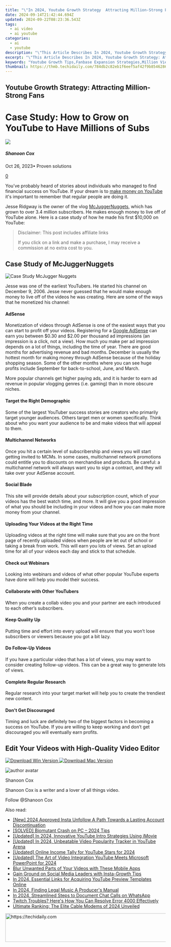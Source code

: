 ```yaml
---
title: "\"In 2024, Youtube Growth Strategy  Attracting Million-Strong Fans\""
date: 2024-09-14T21:42:44.694Z
updated: 2024-09-22T08:23:36.543Z
tags:
  - ai video
  - ai youtube
categories:
  - ai
  - youtube
description: "\"This Article Describes In 2024, Youtube Growth Strategy: Attracting Million-Strong Fans\""
excerpt: "\"This Article Describes In 2024, Youtube Growth Strategy: Attracting Million-Strong Fans\""
keywords: "Youtube Growth Tips,Fanbase Expansion Strategies,Million Viewers YouTube Guide,Video Platform Audience Building,Attracting Massive YouTubers,Channel Revenue Milestones,Social Media Content Scaling"
thumbnail: https://thmb.techidaily.com/784db2c82eb1f6eef5af42f9b8546286ae48527dda781e3eeab38f5f7e453793.jpg
---
```


## Youtube Growth Strategy: Attracting Million-Strong Fans

# Case Study: How to Grow on YouTube to Have Millions of Subs

![](https://images.wondershare.com/filmora/article-images/shannon-cox.jpg)

##### Shanoon Cox

 Oct 26, 2023• Proven solutions

[0](#commentsBoxSeoTemplate)

You’ve probably heard of stories about individuals who managed to find financial success on YouTube. If your dream is to [make money on YouTube](https://tools.techidaily.com/wondershare/filmora/download/) it's important to remember that regular people are doing it.

Jesse Ridgway is the owner of the vlog [McJuggerNuggets](https://www.youtube.com/user/McJuggerNuggets), which has grown to over 3.4 million subscribers. He makes enough money to live off of YouTube alone. Here is a case study of how he made his first $10,000 on YouTube:

>  Disclaimer: This post includes affiliate links
>
>  If you click on a link and make a purchase, I may receive a commission at no extra cost to you.
>

## Case Study of McJuggerNuggets

![Case Study McJugger Nuggets](https://images.wondershare.com/filmora/article-images/case-study-mcjugger-nuggets.jpg)

Jesse was one of the earliest YouTubers. He started his channel on December 9, 2006\. Jesse never guessed that he would make enough money to live off of the videos he was creating. Here are some of the ways that he monetized his channel:

#### AdSense

Monetization of videos through AdSense is one of the easiest ways that you can start to profit off your videos. Registering for a [Google AdSense](https://www.google.com/adsense/start/#?modal%5Factive=none) can earn you between $0.30 and $2.00 per thousand ad impressions (an impression is a click, not a view). How much you make per ad impression depends on a lot of things, including the time of year. There are good months for advertising revenue and bad months. December is usually the hottest month for making money through AdSense because of the holiday shopping season. Some of the other months where you can see huge profits include September for back-to-school, June, and March.

More popular channels get higher paying ads, and it is harder to earn ad revenue in popular vlogging genres (i.e. gaming) than in more obscure niches.

#### Target the Right Demographic

Some of the largest YouTuber success stories are creators who primarily target younger audiences. Others target men or women specifically. Think about who you want your audience to be and make videos that will appeal to them.

#### Multichannel Networks

Once you hit a certain level of subscribership and views you will start getting invited to MCMs. In some cases, multichannel network promotions could entitle you to discounts on merchandise and products. Be careful: a multichannel network will always want you to sign a contract, and they will take over your AdSense account.

#### Social Blade

This site will provide details about your subscription count, which of your videos has the best watch time, and more. It will give you a good impression of what you should be including in your videos and how you can make more money from your channel.

#### Uploading Your Videos at the Right Time

Uploading videos at the right time will make sure that you are on the front page of recently uploaded videos when people are let out of school or taking a break from work. This will earn you lots of views. Set an upload time for all of your videos each day and stick to that schedule.

#### Check out Webinars

Looking into webinars and videos of what other popular YouTube experts have done will help you model their success.

#### Collaborate with Other YouTubers

When you create a collab video you and your partner are each introduced to each other’s subscribers.

#### Keep Quality Up

Putting time and effort into every upload will ensure that you won’t lose subscribers or viewers because you got a bit lazy.

#### Do Follow-Up Videos

If you have a particular video that has a lot of views, you may want to consider creating follow-up videos. This can be a great way to generate lots of views.

#### Complete Regular Research

Regular research into your target market will help you to create the trendiest new content.

#### Don't Get Discouraged

Timing and luck are definitely two of the biggest factors in becoming a success on YouTube. If you are willing to keep working and don’t get discouraged you will eventually earn profits.

## Edit Your Videos with High-Quality Video Editor

[![Download Win Version](https://images.wondershare.com/filmora/guide/download-btn-win.jpg) ](https://tools.techidaily.com/wondershare/filmora/download/) [![Download Mac Version](https://images.wondershare.com/filmora/guide/download-btn-mac.jpg) ](https://tools.techidaily.com/wondershare/filmora/download/)

![author avatar](https://images.wondershare.com/filmora/article-images/shannon-cox.jpg)

Shanoon Cox

Shanoon Cox is a writer and a lover of all things video.

Follow @Shanoon Cox

<ins class="adsbygoogle"
     style="display:block"
     data-ad-format="autorelaxed"
     data-ad-client="ca-pub-7571918770474297"
     data-ad-slot="1223367746"></ins>

<ins class="adsbygoogle"
     style="display:block"
     data-ad-client="ca-pub-7571918770474297"
     data-ad-slot="8358498916"
     data-ad-format="auto"
     data-full-width-responsive="true"></ins>

<span class="atpl-alsoreadstyle">Also read:</span>
<div><ul>
<li><a href="https://instagram-videos.techidaily.com/new-2024-approved-insta-unfollow-a-path-towards-a-lasting-account-discontinuation/"><u>[New] 2024 Approved Insta Unfollow A Path Towards a Lasting Account Discontinuation</u></a></li>
<li><a href="https://win-answers.techidaily.com/1723011586544-solved-biomutant-crash-on-pc-2024-tips/"><u>[SOLVED] Biomutant Crash on PC – 2024 Tips</u></a></li>
<li><a href="https://youtube-tips.techidaily.com/ed-in-2024-innovative-youtube-intro-strategies-using-imovie/"><u>[Updated] In 2024, Innovative YouTube Intro Strategies Using iMovie</u></a></li>
<li><a href="https://youtube-tips.techidaily.com/ed-in-2024-unbeatable-video-popularity-tracker-in-youtube-arena/"><u>[Updated] In 2024, Unbeatable Video Popularity Tracker in YouTube Arena</u></a></li>
<li><a href="https://youtube-tips.techidaily.com/ed-online-income-tally-for-youtube-stars-for-2024/"><u>[Updated] Online Income Tally for YouTube Stars for 2024</u></a></li>
<li><a href="https://youtube-tips.techidaily.com/ed-the-art-of-video-integration-youtube-meets-microsoft-powerpoint-for-2024/"><u>[Updated] The Art of Video Integration YouTube Meets Microsoft PowerPoint for 2024</u></a></li>
<li><a href="https://ai-vdieo-software.techidaily.com/blur-unwanted-parts-of-your-videos-with-these-mobile-apps/"><u>Blur Unwanted Parts of Your Videos with These Mobile Apps</u></a></li>
<li><a href="https://instagram-videos.techidaily.com/gain-ground-on-social-media-leaders-with-insta-growth-tips/"><u>Gain Ground on Social Media Leaders with Insta-Growth Tips</u></a></li>
<li><a href="https://youtube-tips.techidaily.com/24-essential-links-for-acquiring-youtube-preview-templates-online/"><u>In 2024, Essential Links for Acquiring YouTube Preview Templates Online</u></a></li>
<li><a href="https://youtube-tips.techidaily.com/24-finding-legal-music-a-producers-manual/"><u>In 2024, Finding Legal Music A Producer's Manual</u></a></li>
<li><a href="https://screen-recording.techidaily.com/in-2024-streamlined-steps-to-document-chat-calls-on-whatsapp/"><u>In 2024, Streamlined Steps to Document Chat Calls on WhatsApp</u></a></li>
<li><a href="https://win-howtos.techidaily.com/1723211779531-twitch-troubles-heres-how-you-can-resolve-error-4000-effectively/"><u>Twitch Troubles? Here's How You Can Resolve Error 4000 Effectively</u></a></li>
<li><a href="https://buynow-info.techidaily.com/ultimate-ranking-the-elite-cable-modems-of-2024-unveiled/"><u>Ultimate Ranking: The Elite Cable Modems of 2024 Unveiled</u></a></li>
</ul></div>

<!-- affiliate ads begin -->
<a href="https://appsumo.8odi.net/c/5597632/2100541/7443" target="_top" id="2100541">
  <img src="//a.impactradius-go.com/display-ad/7443-2100541" border="0" alt="https://techidaily.com" width="728" height="90"/>
</a>
<img height="0" width="0" src="https://appsumo.8odi.net/i/5597632/2100541/7443" style="position:absolute;visibility:hidden;" border="0" />
<!-- affiliate ads end -->

